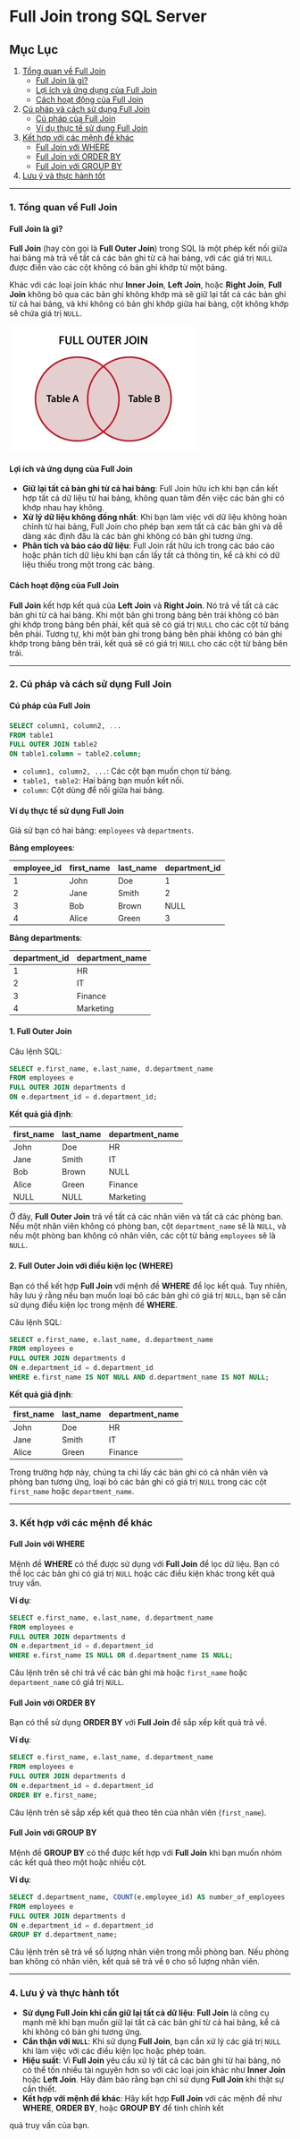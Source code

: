 # Full Join trong SQL Server

## Mục Lục

1. [Tổng quan về Full Join](#1-tổng-quan-về-full-join)
    - [Full Join là gì?](#full-join-là-gì)
    - [Lợi ích và ứng dụng của Full Join](#lợi-ích-và-ứng-dụng-của-full-join)
    - [Cách hoạt động của Full Join](#cách-hoạt-động-của-full-join)
2. [Cú pháp và cách sử dụng Full Join](#2-cú-pháp-và-cách-sử-dụng-full-join)
    - [Cú pháp của Full Join](#cú-pháp-của-full-join)
    - [Ví dụ thực tế sử dụng Full Join](#ví-dụ-thực-tế-sử-dụng-full-join)
3. [Kết hợp với các mệnh đề khác](#3-kết-hợp-với-các-mệnh-đề-khác)
    - [Full Join với WHERE](#full-join-với-where)
    - [Full Join với ORDER BY](#full-join-với-order-by)
    - [Full Join với GROUP BY](#full-join-với-group-by)
4. [Lưu ý và thực hành tốt](#4-lưu-ý-và-thực-hành-tốt)

---

### 1. Tổng quan về Full Join

#### Full Join là gì?

**Full Join** (hay còn gọi là **Full Outer Join**) trong SQL là một phép kết nối giữa hai bảng mà trả về tất cả các bản
ghi từ cả hai bảng, với các giá trị `NULL` được điền vào các cột không có bản ghi khớp từ một bảng.

Khác với các loại join khác như **Inner Join**, **Left Join**, hoặc **Right Join**, **Full Join** không bỏ qua các bản
ghi không khớp mà sẽ giữ lại tất cả các bản ghi từ cả hai bảng, và khi không có bản ghi khớp giữa hai bảng, cột không
khớp sẽ chứa giá trị `NULL`.

![Full join](/assets/images/sql-joins-venn-diagrams-full-outer-join.webp)

#### Lợi ích và ứng dụng của Full Join

- **Giữ lại tất cả bản ghi từ cả hai bảng**: Full Join hữu ích khi bạn cần kết hợp tất cả dữ liệu từ hai bảng, không
  quan tâm đến việc các bản ghi có khớp nhau hay không.
- **Xử lý dữ liệu không đồng nhất**: Khi bạn làm việc với dữ liệu không hoàn chỉnh từ hai bảng, Full Join cho phép bạn
  xem tất cả các bản ghi và dễ dàng xác định đâu là các bản ghi không có bản ghi tương ứng.
- **Phân tích và báo cáo dữ liệu**: Full Join rất hữu ích trong các báo cáo hoặc phân tích dữ liệu khi bạn cần lấy tất
  cả thông tin, kể cả khi có dữ liệu thiếu trong một trong các bảng.

#### Cách hoạt động của Full Join

**Full Join** kết hợp kết quả của **Left Join** và **Right Join**. Nó trả về tất cả các bản ghi từ cả hai bảng. Khi một
bản ghi trong bảng bên trái không có bản ghi khớp trong bảng bên phải, kết quả sẽ có giá trị `NULL` cho các cột từ bảng
bên phải. Tương tự, khi một bản ghi trong bảng bên phải không có bản ghi khớp trong bảng bên trái, kết quả sẽ có giá trị
`NULL` cho các cột từ bảng bên trái.

---

### 2. Cú pháp và cách sử dụng Full Join

#### Cú pháp của Full Join

```sql
SELECT column1, column2, ...
FROM table1
FULL OUTER JOIN table2
ON table1.column = table2.column;
```

- `column1, column2, ...`: Các cột bạn muốn chọn từ bảng.
- `table1, table2`: Hai bảng bạn muốn kết nối.
- `column`: Cột dùng để nối giữa hai bảng.

#### Ví dụ thực tế sử dụng Full Join

Giả sử bạn có hai bảng: `employees` và `departments`.

**Bảng employees**:

| employee_id | first_name | last_name | department_id |
|-------------|------------|-----------|---------------|
| 1           | John       | Doe       | 1             |
| 2           | Jane       | Smith     | 2             |
| 3           | Bob        | Brown     | NULL          |
| 4           | Alice      | Green     | 3             |

**Bảng departments**:

| department_id | department_name |
|---------------|-----------------|
| 1             | HR              |
| 2             | IT              |
| 3             | Finance         |
| 4             | Marketing       |

#### **1. Full Outer Join**

Câu lệnh SQL:

```sql
SELECT e.first_name, e.last_name, d.department_name
FROM employees e
FULL OUTER JOIN departments d
ON e.department_id = d.department_id;
```

**Kết quả giả định**:

| first_name | last_name | department_name |
|------------|-----------|-----------------|
| John       | Doe       | HR              |
| Jane       | Smith     | IT              |
| Bob        | Brown     | NULL            |
| Alice      | Green     | Finance         |
| NULL       | NULL      | Marketing       |

Ở đây, **Full Outer Join** trả về tất cả các nhân viên và tất cả các phòng ban. Nếu một nhân viên không có phòng ban,
cột `department_name` sẽ là `NULL`, và nếu một phòng ban không có nhân viên, các cột từ bảng `employees` sẽ là `NULL`.

#### **2. Full Outer Join với điều kiện lọc (WHERE)**

Bạn có thể kết hợp **Full Join** với mệnh đề **WHERE** để lọc kết quả. Tuy nhiên, hãy lưu ý rằng nếu bạn muốn loại bỏ
các bản ghi có giá trị `NULL`, bạn sẽ cần sử dụng điều kiện lọc trong mệnh đề **WHERE**.

Câu lệnh SQL:

```sql
SELECT e.first_name, e.last_name, d.department_name
FROM employees e
FULL OUTER JOIN departments d
ON e.department_id = d.department_id
WHERE e.first_name IS NOT NULL AND d.department_name IS NOT NULL;
```

**Kết quả giả định**:

| first_name | last_name | department_name |
|------------|-----------|-----------------|
| John       | Doe       | HR              |
| Jane       | Smith     | IT              |
| Alice      | Green     | Finance         |

Trong trường hợp này, chúng ta chỉ lấy các bản ghi có cả nhân viên và phòng ban tương ứng, loại bỏ các bản ghi có giá
trị `NULL` trong các cột `first_name` hoặc `department_name`.

---

### 3. Kết hợp với các mệnh đề khác

#### Full Join với WHERE

Mệnh đề **WHERE** có thể được sử dụng với **Full Join** để lọc dữ liệu. Bạn có thể lọc các bản ghi có giá trị `NULL`
hoặc các điều kiện khác trong kết quả truy vấn.

**Ví dụ**:

```sql
SELECT e.first_name, e.last_name, d.department_name
FROM employees e
FULL OUTER JOIN departments d
ON e.department_id = d.department_id
WHERE e.first_name IS NULL OR d.department_name IS NULL;
```

Câu lệnh trên sẽ chỉ trả về các bản ghi mà hoặc `first_name` hoặc `department_name` có giá trị `NULL`.

#### Full Join với ORDER BY

Bạn có thể sử dụng **ORDER BY** với **Full Join** để sắp xếp kết quả trả về.

**Ví dụ**:

```sql
SELECT e.first_name, e.last_name, d.department_name
FROM employees e
FULL OUTER JOIN departments d
ON e.department_id = d.department_id
ORDER BY e.first_name;
```

Câu lệnh trên sẽ sắp xếp kết quả theo tên của nhân viên (`first_name`).

#### Full Join với GROUP BY

Mệnh đề **GROUP BY** có thể được kết hợp với **Full Join** khi bạn muốn nhóm các kết quả theo một hoặc nhiều cột.

**Ví dụ**:

```sql
SELECT d.department_name, COUNT(e.employee_id) AS number_of_employees
FROM employees e
FULL OUTER JOIN departments d
ON e.department_id = d.department_id
GROUP BY d.department_name;
```

Câu lệnh trên sẽ trả về số lượng nhân viên trong mỗi phòng ban. Nếu phòng ban không có nhân viên, kết quả sẽ trả về `0`
cho số lượng nhân viên.

---

### 4. Lưu ý và thực hành tốt

- **Sử dụng Full Join khi cần giữ lại tất cả dữ liệu**: **Full Join** là công cụ mạnh mẽ khi bạn muốn giữ lại tất cả các
  bản ghi từ cả hai bảng, kể cả khi không có bản ghi tương ứng.
- **Cẩn thận với `NULL`**: Khi sử dụng **Full Join**, bạn cần xử lý các giá trị `NULL` khi làm việc với các điều kiện
  lọc hoặc phép toán.
- **Hiệu suất**: Vì **Full Join** yêu cầu xử lý tất cả các bản ghi từ hai bảng, nó có thể tốn nhiều tài nguyên hơn so
  với các loại join khác như **Inner Join** hoặc **Left Join**. Hãy đảm bảo rằng bạn chỉ sử dụng **Full Join** khi thật
  sự cần thiết.
- **Kết hợp với mệnh đề khác**: Hãy kết hợp **Full Join** với các mệnh đề như **WHERE**, **ORDER BY**, hoặc **GROUP BY**
  để tinh chỉnh kết

quả truy vấn của bạn.
